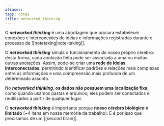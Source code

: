 ```yaml
---
aliases: 
tags: notes
title: networked thinking
---
```

O *__networked thinking__* é uma abordagem que procura estabelecer conexões e interconexões de ideias e informações registradas durante o processo de [[notetaking|note-taking]].

O *__networked thinking__* simula o funcionamento do nosso próprio cérebro: desta forma, cada anotação feita pode ser associada a uma ou muitas outras anotações. Assim, pode-se criar uma **rede de ideias interconectadas**, permitindo identificar padrões e relações mais complexas entre as informações e uma compreensão mais profunda de um determinado assunto.

No *__networked thinking__*, **os dados não possuem uma localização fixa**, como quando usamos pastas e arquivos; eles podem ser conectados e reutilizados a partir de qualquer lugar.

O *__networked thinking__* é importante porque **nosso cérebro biológico é limitado** (~4 itens em nossa memória de trabalho). E é por isso que precisamos de um [[second brain]].
